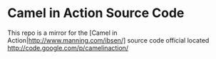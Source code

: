 Camel in Action Source Code
====

This repo is a mirror for the [Camel in Action|http://www.manning.com/ibsen/] source code official located http://code.google.com/p/camelinaction/